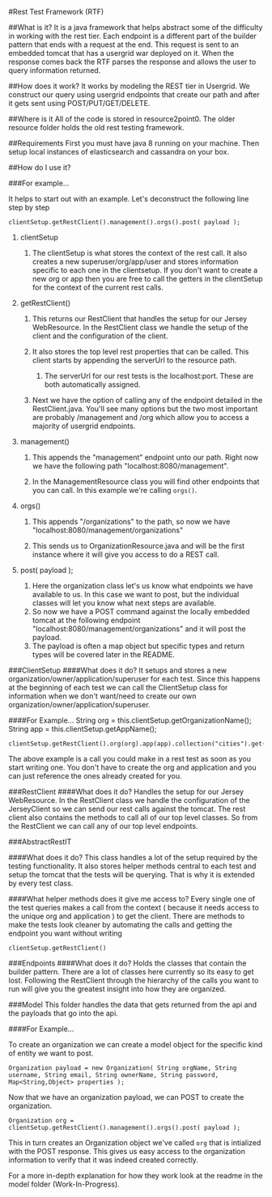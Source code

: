 #Rest Test Framework (RTF)

##What is it?
It is a java framework that helps abstract some of the difficulty in working with the rest tier. Each endpoint is a different part of the builder pattern that ends with a request at the end. This request is sent to an embedded tomcat that has a usergrid war deployed on it. When the response comes back the RTF parses the response and allows the user to query information returned.  

##How does it work?
It works by modeling the REST tier in Usergrid. We construct our query using usergrid endpoints that create our path and after it gets sent using POST/PUT/GET/DELETE.

##Where is it
All of the code is stored in resource2point0. The older resource folder holds the old rest testing framework. 

##Requirements
First you must have java 8 running on your machine. Then setup local instances of elasticsearch and cassandra on your box. 

##How do I use it?

###For example...

It helps to start out with an example. Let's deconstruct the following line step by step

	clientSetup.getRestClient().management().orgs().post( payload ); 
	
1. clientSetup
	
	1. The clientSetup is what stores the context of the rest call. It also creates a new superuser/org/app/user and stores information specific to each one in the clientsetup. If you don't want to create a new org or app then you are free to call the getters in the clientSetup for the context of the current rest calls.

2. getRestClient()
	
	1. 	This returns our RestClient that handles the setup for our Jersey WebResource. In the RestClient class we handle the setup of the client and the configuration of the client.
	
	2. It also stores the top level rest properties that can be called. This client starts by appending the serverUrl to the resource path. 
		
		1. The serverUrl for our rest tests is the localhost:port. These are both automatically assigned.
	
	3. Next we have the option of calling any of the endpoint detailed in the RestClient.java. You'll see many options but the two most important are probably /management and /org which allow you to access a majority of usergrid endpoints. 

3. management()
	
	1. This appends the "management" endpoint unto our path. Right now we have the following path "localhost:8080/management".
	
	2. In the ManagementResource class you will find other endpoints that you can call. In this example we're calling ```orgs()```.
	
4. orgs()
	
	1. This appends "/organizations" to the path, so now we have "localhost:8080/management/organizations"
	
	2. This sends us to OrganizationResource.java and will be the first instance where it will give you access to do a REST call. 
	
5. post( payload );

	1. Here the organization class let's us know what endpoints we have available to us. In this case we want to post, but the individual classes will let you know what next steps are available.
	2. So now we have a POST command against the locally embedded tomcat at the following endpoint "localhost:8080/management/organizations" and it will post the payload.
	3. The payload is often a map object but specific types and return types will be covered later in the README.
	
###ClientSetup
####What does it do?
It setups and stores a new organization/owner/application/superuser for each test. Since this happens at the beginning of each test we can call the ClientSetup class for information when we don't want/need to create our own organization/owner/application/superuser. 

####For Example...
	String org = this.clientSetup.getOrganizationName();
	String app = this.clientSetup.getAppName();
	
    clientSetup.getRestClient().org(org).app(app).collection("cities").get();
    
The above example is a call you could make in a rest test as soon as you start writing one. You don't have to create the org and application and you can just reference the ones already created for you.

###RestClient
####What does it do?
Handles the setup for our Jersey WebResource. In the RestClient class we handle the configuration of the JerseyClient so we can send our rest calls against the tomcat. The rest client also contains the methods to call all of our top level classes. So from the RestClient we can call any of our top level endpoints. 


###AbstractRestIT

####What does it do?
This class handles a lot of the setup required by the testing functionality. It also stores helper methods central to each test and setup the tomcat that the tests will be querying. That is why it is extended by every test class.

####What helper methods does it give me access to?
Every single one of the test queries makes a call from the context ( because it needs access to the unique org and application ) to get the client. There are methods to make the tests look cleaner by automating the calls and getting the endpoint you want without writing 

	clientSetup.getRestClient()
	
###Endpoints
####What does it do?
Holds the classes that contain the builder pattern. There are a lot of classes here currently so its easy to get lost. Following the RestClient through the hierarchy of the calls you want to run will give you the greatest insight into how they are organized. 


###Model
This folder handles the data that gets returned from the api and the payloads that go into the api. 

####For Example...

To create an organization we can create a model object for the specific kind of entity we want to post.

	Organization payload = new Organization( String orgName, String username, String email, String ownerName, String password, Map<String,Object> properties );

Now that we have an organization payload, we can POST to create the organization.
	
	Organization org = clientSetup.getRestClient().management().orgs().post( payload ); 

This in turn creates an Organization object we've called ```org``` that is intialized with the POST response. This gives us easy access to the organization information to verify that it was indeed created correctly.


For a more in-depth explanation for how they work look at the readme in the model folder (Work-In-Progress).



<!-- The below needs to be refactored into a different readme just for the model class.  

####How does the RET model responses?
We model responses by serializing the response into its respective model class. At the lowest level we use a ApiResponse. The ApiResponse contains fields for every kind of response we could recieve from the api. If there is any doubt about what class you need to return or push the response in you should use the ApiResponse. From the ApiResponse we model -->
	  	